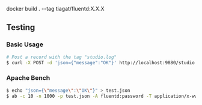 docker build . --tag tiagat/fluentd:X.X.X




## Testing 

### Basic Usage


```bash
# Post a record with the tag "studio.log"
$ curl -X POST -d 'json={"message":"OK"}' http://localhost:9880/studio.log
```


### Apache Bench
```bash
$ echo "json={\"message\":\"OK\"}" > test.json 
$ ab -c 10 -n 1000 -p test.json -A fluentd:password -T application/x-www-form-urlencoded http://localhost:9880/
```

